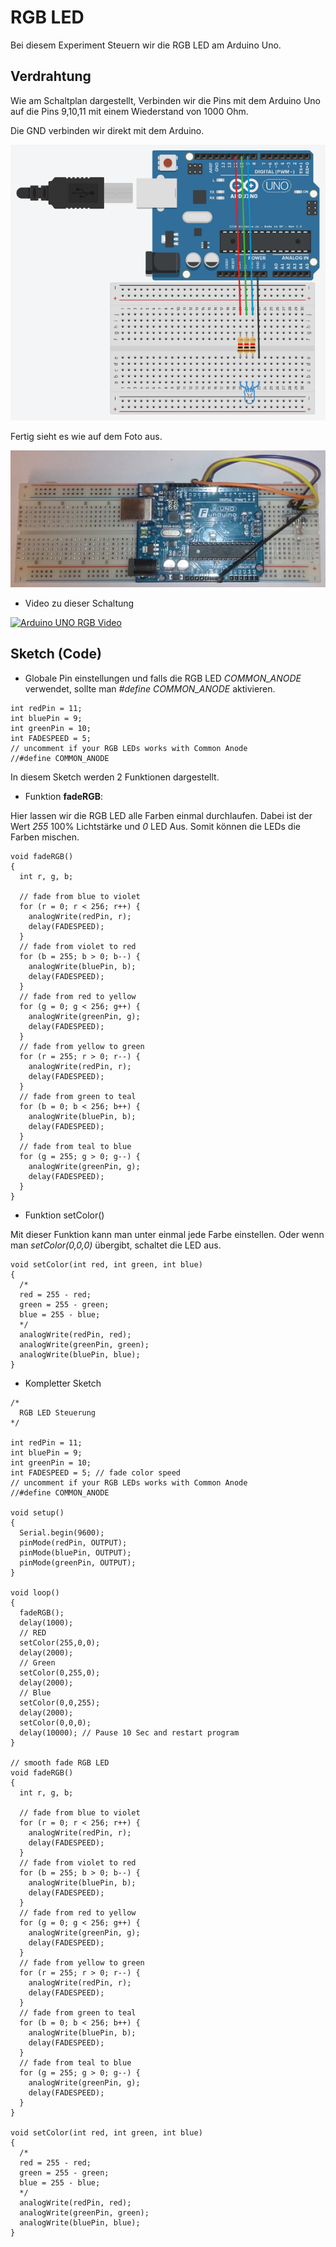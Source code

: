 # RGB LED

Bei diesem Experiment Steuern wir die RGB LED am Arduino Uno.

## Verdrahtung

Wie am Schaltplan dargestellt, Verbinden wir die Pins mit dem Arduino Uno
auf die Pins 9,10,11 mit einem Wiederstand von 1000 Ohm.

Die GND verbinden wir direkt mit dem Arduino.

![RGB Schaltplan](doku/arduino_schaltplan.png)

Fertig sieht es wie auf dem Foto aus.

![Foto RGB Schaltung](doku/foto_schaltung.jpg)

* Video zu dieser Schaltung

[![Arduino UNO RGB Video](https://i.ytimg.com/vi/ROpkROSD6RU/2.jpg?time=1467153739202)](https://youtu.be/ROpkROSD6RU)


## Sketch (Code)

* Globale Pin einstellungen und falls die RGB LED *COMMON_ANODE* verwendet,
sollte man *#define COMMON_ANODE* aktivieren.

```Arduino
int redPin = 11;
int bluePin = 9;
int greenPin = 10;
int FADESPEED = 5;
// uncomment if your RGB LEDs works with Common Anode
//#define COMMON_ANODE

```

In diesem Sketch werden 2 Funktionen dargestellt.

* Funktion **fadeRGB**:

Hier lassen wir die RGB LED alle Farben einmal durchlaufen.
Dabei ist der Wert *255* 100% Lichtstärke und *0* LED Aus.
Somit können die LEDs die Farben mischen.

```Arduino
void fadeRGB()
{
  int r, g, b;
 
  // fade from blue to violet
  for (r = 0; r < 256; r++) { 
    analogWrite(redPin, r);
    delay(FADESPEED);
  } 
  // fade from violet to red
  for (b = 255; b > 0; b--) { 
    analogWrite(bluePin, b);
    delay(FADESPEED);
  } 
  // fade from red to yellow
  for (g = 0; g < 256; g++) { 
    analogWrite(greenPin, g);
    delay(FADESPEED);
  } 
  // fade from yellow to green
  for (r = 255; r > 0; r--) { 
    analogWrite(redPin, r);
    delay(FADESPEED);
  } 
  // fade from green to teal
  for (b = 0; b < 256; b++) { 
    analogWrite(bluePin, b);
    delay(FADESPEED);
  } 
  // fade from teal to blue
  for (g = 255; g > 0; g--) { 
    analogWrite(greenPin, g);
    delay(FADESPEED);
  }
}

```

* Funktion setColor()

Mit dieser Funktion kann man unter einmal jede Farbe einstellen.
Oder wenn man *setColor(0,0,0)* übergibt, schaltet die LED aus.
 
```Arduino
void setColor(int red, int green, int blue)
{
  /*
  red = 255 - red;
  green = 255 - green;
  blue = 255 - blue;
  */
  analogWrite(redPin, red);
  analogWrite(greenPin, green);
  analogWrite(bluePin, blue);
}

```

* Kompletter Sketch

```Arduino
/*
  RGB LED Steuerung
*/

int redPin = 11;
int bluePin = 9;
int greenPin = 10;
int FADESPEED = 5; // fade color speed
// uncomment if your RGB LEDs works with Common Anode
//#define COMMON_ANODE

void setup() 
{
  Serial.begin(9600);
  pinMode(redPin, OUTPUT);
  pinMode(bluePin, OUTPUT);
  pinMode(greenPin, OUTPUT);
}

void loop()
{
  fadeRGB();
  delay(1000);
  // RED
  setColor(255,0,0);
  delay(2000);
  // Green
  setColor(0,255,0);
  delay(2000);
  // Blue
  setColor(0,0,255);
  delay(2000);
  setColor(0,0,0);
  delay(10000); // Pause 10 Sec and restart program
}

// smooth fade RGB LED
void fadeRGB()
{
  int r, g, b;
 
  // fade from blue to violet
  for (r = 0; r < 256; r++) { 
    analogWrite(redPin, r);
    delay(FADESPEED);
  } 
  // fade from violet to red
  for (b = 255; b > 0; b--) { 
    analogWrite(bluePin, b);
    delay(FADESPEED);
  } 
  // fade from red to yellow
  for (g = 0; g < 256; g++) { 
    analogWrite(greenPin, g);
    delay(FADESPEED);
  } 
  // fade from yellow to green
  for (r = 255; r > 0; r--) { 
    analogWrite(redPin, r);
    delay(FADESPEED);
  } 
  // fade from green to teal
  for (b = 0; b < 256; b++) { 
    analogWrite(bluePin, b);
    delay(FADESPEED);
  } 
  // fade from teal to blue
  for (g = 255; g > 0; g--) { 
    analogWrite(greenPin, g);
    delay(FADESPEED);
  }
}

void setColor(int red, int green, int blue)
{
  /*
  red = 255 - red;
  green = 255 - green;
  blue = 255 - blue;
  */
  analogWrite(redPin, red);
  analogWrite(greenPin, green);
  analogWrite(bluePin, blue);
}
```

